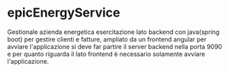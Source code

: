# epicEnergyService
Gestionale azienda energetica
esercitazione lato backend con java(spring boot) per gestire clienti e fatture, ampliato da un frontend angular per avviare l'applicazione si deve far partire il server backend nella porta 9090 e per quanto riguarda il lato frontend è necessario solamente avviare l'applicazione.
